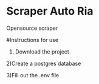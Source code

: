 # Scraper Auto Ria

Opensource scraper

#Instructions for use

1) Download the project

2)Create a postgres database

3)Fill out the .env file
